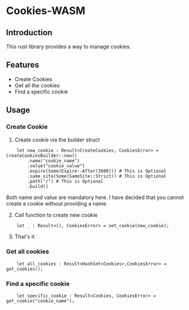 # Cookies-WASM

## Introduction
This rust library provides a way to manage cookies.


## Features
- Create Cookies
- Get all the cookies
- Find a specific cookie


## Usage

### Create Cookie

1. Create cookie via the builder struct

```
    let new_cookie : Result<CreateCookies, CookiesError> = CreateCookiesBuilder::new()
        .name("cookie_name") 
        .value("cookie_value")
        .expire(Some(Expire::After(3600))) # This is Optional
        .same_site(Some(SameSite::Strict)) # This is Optional
        .path("/") # This is Optional
        .build()
```
Both name and value are mandatory here. I have decided that you cannot create a cookie without providing a name.

2. Call function to create new cookie

```
    let _ : Result<(), CookiesError> = set_cookie(new_cookie);
```
3. That's it


### Get all cookies

```
    let all_cookies : Result<HashSet<Cookies>,CookiesError> = get_cookies();
```


### Find a specific cookie

```
    let specific_cookie : Result<Cookies, CookiesError> = get_cookie("cookie_name");
```
